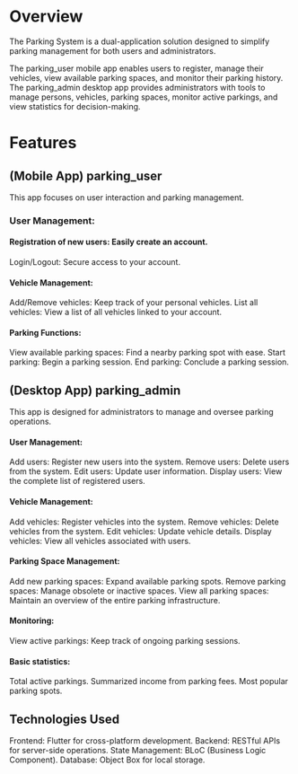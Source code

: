 # Overview
The Parking System is a dual-application solution designed to simplify parking management for both users and administrators.

The parking_user mobile app enables users to register, manage their vehicles, view available parking spaces, and monitor their parking history.
The parking_admin desktop app provides administrators with tools to manage persons, vehicles, parking spaces, monitor active parkings, and view statistics for decision-making.


# Features
## (Mobile App) parking_user 
This app focuses on user interaction and parking management.

### User Management:
#### Registration of new users: Easily create an account.
Login/Logout: Secure access to your account.
#### Vehicle Management:
Add/Remove vehicles: Keep track of your personal vehicles.
List all vehicles: View a list of all vehicles linked to your account.
#### Parking Functions:
View available parking spaces: Find a nearby parking spot with ease.
Start parking: Begin a parking session.
End parking: Conclude a parking session.


## (Desktop App) parking_admin 
This app is designed for administrators to manage and oversee parking operations.

#### User Management:
Add users: Register new users into the system.
Remove users: Delete users from the system.
Edit users: Update user information.
Display users: View the complete list of registered users.
#### Vehicle Management:
Add vehicles: Register vehicles into the system.
Remove vehicles: Delete vehicles from the system.
Edit vehicles: Update vehicle details.
Display vehicles: View all vehicles associated with users.
#### Parking Space Management:
Add new parking spaces: Expand available parking spots.
Remove parking spaces: Manage obsolete or inactive spaces.
View all parking spaces: Maintain an overview of the entire parking infrastructure.
#### Monitoring:
View active parkings: Keep track of ongoing parking sessions.
#### Basic statistics:
Total active parkings.
Summarized income from parking fees.
Most popular parking spots.


## Technologies Used
Frontend: Flutter for cross-platform development.
Backend: RESTful APIs for server-side operations.
State Management: BLoC (Business Logic Component).
Database: Object Box for local storage.
